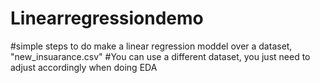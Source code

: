 # Linearregressiondemo

#simple steps to do make a linear regression moddel over a dataset, "new_insuarance.csv"
#You can use a different dataset, you just need to adjust accordingly when doing EDA
